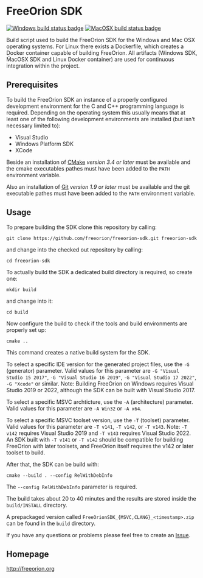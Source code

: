 # FreeOrion SDK

[![Windows build status badge]](https://ci.appveyor.com/project/freeorion/freeorion-sdk)
[![MacOSX build status badge]](https://travis-ci.org/freeorion/freeorion-sdk)

Build script used to build the FreeOrion SDK for the Windows and Mac OSX
operating systems.  For Linux there exists a Dockerfile, which creates a Docker
container capable of building FreeOrion.  All artifacts (Windows SDK, ḾacOSX SDK
and Linux Docker container) are used for continuous integration within the
project.


## Prerequisites

To build the FreeOrion SDK an instance of a properly configured development
environment for the C and C++ programming language is required.  Depending
on the operating system this usually means that at least one of the
following development environments are installed (but isn't necessary
limited to):

 * Visual Studio
 * Windows Platform SDK
 * XCode

Beside an installation of [CMake] *version 3.4 or later* must be available and
the cmake executables pathes must have been added to the `PATH` environment
variable.

Also an installation of [Git] *version 1.9 or later* must be available and
the git executable pathes must have been added to the `PATH` environment
variable.


## Usage

To prepare building the SDK clone this repository by calling:

`git clone https://github.com/freeorion/freeorion-sdk.git freeorion-sdk`

and change into the checked out repository by calling:

`cd freeorion-sdk`

To actually build the SDK a dedicated build directory is required, so create
one:

`mkdir build`

and change into it:

`cd build`

Now configure the build to check if the tools and build environments are
properly set up:

`cmake ..`

This command creates a native build system for the SDK.

To select a specific IDE version for the generated project files, use the `-G` (generator) parameter.
Valid values for this parameter are `-G "Visual Studio 15 2017"`, `-G "Visual Studio 16 2019"`, `-G "Visual Studio 17 2022"`, `-G "Xcode"` or similar.
Note: Building FreeOrion on Windows requires Visual Studio 2019 or 2022, although the SDK can be built with Visual Studio 2017.

To select a specific MSVC archticture, use the `-A` (architecture) parameter.
Valid values for this parameter are `-A Win32` or `-A x64`.

To select a specific MSVC toolset version, use the `-T` (toolset) parameter.
Valid values for this parameter are `-T v141`, `-T v142`, or `-T v143`.
Note: `-T v142` requires Visual Studio 2019 and `-T v143` requires Visual Studio 2022. An SDK built with `-T v141` or `-T v142` should be compatible for building FreeOrion with later toolsets, and FreeOrion itself requires the v142 or later toolset to build.

After that, the SDK can be build with:

`cmake --build . --config RelWithDebInfo`

The `--config RelWithDebInfo` parameter is required.

The build takes about 20 to 40 minutes and the results are stored inside the `build/INSTALL` directory.

A prepackaged version called `FreeOrionSDK_{MSVC,CLANG}_<timestamp>.zip` can be found in the `build` directory.

If you have any questions or problems please feel free to create an [Issue].


## Homepage

http://freeorion.org

[CMake]: https://cmake.org/
[Git]: https://git-scm.com/
[Issue]: https://github.com/freeorion/freeorion-sdk/issues
[Windows build status badge]: https://ci.appveyor.com/api/projects/status/github/freeorion/freeorion-sdk?branch=master&svg=true
[MacOSX build status badge]: https://travis-ci.org/freeorion/freeorion-sdk.svg?branch=master
